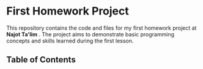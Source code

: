 # First Homework Project


This repository contains the code and files for my first homework project at 
**Najot Ta'lim**
. The project aims to demonstrate basic programming concepts and skills learned during the first lesson.

## Table of Contents
